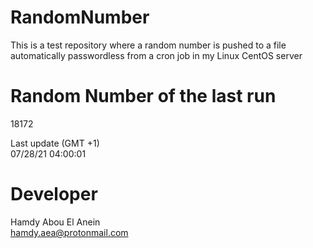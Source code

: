 # RandomNumber    
This is a test repository where a random number is pushed to a file automatically passwordless from a cron job in my Linux CentOS server    
# Random Number of the last run   
18172
      
Last update (GMT +1)    
07/28/21 04:00:01
# Developer    
Hamdy Abou El Anein   
hamdy.aea@protonmail.com
